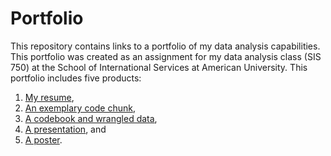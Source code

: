 # Portfolio
This repository contains links to a portfolio of my data analysis capabilities. This portfolio was created as an assignment for my data analysis class (SIS 750) at the School of International Services at American University. This portfolio includes five products:
1. [My resume](https://github.com/kelliehaddon/resume),
2. [An exemplary code chunk](https://github.com/kelliehaddon/exemplary-code-chunk),
3. [A codebook and wrangled data](https://github.com/kelliehaddon/codebook),
4. [A presentation](https://github.com/kelliehaddon/presentation), and
5. [A poster](https://github.com/kelliehaddon/poster).
